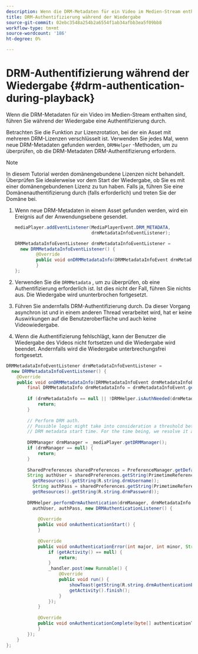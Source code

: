 ```yaml
---
description: Wenn die DRM-Metadaten für ein Video im Medien-Stream enthalten sind, führen Sie während der Wiedergabe eine Authentifizierung durch.
title: DRM-Authentifizierung während der Wiedergabe
source-git-commit: 02ebc3548a254b2a6554f1ab34afbb3ea5f09bb8
workflow-type: tm+mt
source-wordcount: '186'
ht-degree: 0%

---
```


# DRM-Authentifizierung während der Wiedergabe {#drm-authentication-during-playback}

Wenn die DRM-Metadaten für ein Video im Medien-Stream enthalten sind, führen Sie während der Wiedergabe eine Authentifizierung durch.

Betrachten Sie die Funktion zur Lizenzrotation, bei der ein Asset mit mehreren DRM-Lizenzen verschlüsselt ist. Verwenden Sie jedes Mal, wenn neue DRM-Metadaten gefunden werden, `DRMHelper` -Methoden, um zu überprüfen, ob die DRM-Metadaten DRM-Authentifizierung erfordern.

>[!NOTE]
>
>In diesem Tutorial werden domänengebundene Lizenzen nicht behandelt. Überprüfen Sie idealerweise vor dem Start der Wiedergabe, ob Sie es mit einer domänengebundenen Lizenz zu tun haben. Falls ja, führen Sie eine Domänenauthentifizierung durch (falls erforderlich) und treten Sie der Domäne bei.

1. Wenn neue DRM-Metadaten in einem Asset gefunden werden, wird ein Ereignis auf der Anwendungsebene gesendet.

   ```java
   mediaPlayer.addEventListener(MediaPlayerEvent.DRM_METADATA,  
                                drmMetadataInfoEventListener); 
   
   DRMMetadataInfoEventListener drmMetadataInfoEventListener =  
     new DRMMetadataInfoEventListener() { 
           @Override 
           public void onDRMMetadataInfo(DRMMetadataInfoEvent drmMetadataInfoEvent) { 
           } 
   };
   ```

1. Verwenden Sie die `DRMMetadata` , um zu überprüfen, ob eine Authentifizierung erforderlich ist. Ist dies nicht der Fall, führen Sie nichts aus. Die Wiedergabe wird ununterbrochen fortgesetzt.
1. Führen Sie andernfalls DRM-Authentifizierung durch. Da dieser Vorgang asynchron ist und in einem anderen Thread verarbeitet wird, hat er keine Auswirkungen auf die Benutzeroberfläche und auch keine Videowiedergabe.
1. Wenn die Authentifizierung fehlschlägt, kann der Benutzer die Wiedergabe des Videos nicht fortsetzen und die Wiedergabe wird beendet. Andernfalls wird die Wiedergabe unterbrechungsfrei fortgesetzt.

```java
DRMMetadataInfoEventListener drmMetadataInfoEventListener =  
  new DRMMetadataInfoEventListener() { 
    @Override 
    public void onDRMMetadataInfo(DRMMetadataInfoEvent drmMetadataInfoEvent) { 
        final DRMMetadataInfo drmMetadataInfo = drmMetadataInfoEvent.getDRMMetadataInfo(); 
 
        if (drmMetadataInfo == null || !DRMHelper.isAuthNeeded(drmMetadataInfo.getDRMMetadata())) { 
            return; 
        } 
 
        // Perform DRM auth. 
        // Possible logic might take into consideration a threshold between the current player time and the 
        // DRM metadata start time. For the time being, we resolve it as soon as we receive the DRM metadata. 
 
        DRMManager drmManager = _mediaPlayer.getDRMManager(); 
        if (drmManager == null) { 
            return; 
        } 
 
        SharedPreferences sharedPreferences = PreferenceManager.getDefaultSharedPreferences(getActivity()); 
        String authUser = sharedPreferences.getString(PrimetimeReference.SETTINGS_DRM_USERNAME,  
          getResources().getString(R.string.drmUsername)); 
          String authPass = sharedPreferences.getString(PrimetimeReference.SETTINGS_DRM_PASSWORD,  
          getResources().getString(R.string.drmPassword)); 
 
        DRMHelper.performDrmAuthentication(drmManager, drmMetadataInfo.getDRMMetadata(),  
          authUser, authPass, new DRMAuthenticationListener() { 
 
            @Override 
            public void onAuthenticationStart() { 
            } 
 
            @Override 
            public void onAuthenticationError(int major, int minor, String erroString, String serverErrorURL) { 
                if (getActivity() == null) { 
                    return; 
                } 
                _handler.post(new Runnable() { 
                    @Override 
                    public void run() { 
                        showToast(getString(R.string.drmAuthenticationError)); 
                        getActivity().finish(); 
                    } 
                }); 
            } 
 
            @Override 
            public void onAuthenticationComplete(byte[] authenticationToken) { 
            } 
        }); 
    } 
};
```
